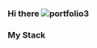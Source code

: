 ### Hi there ![portfolio3](https://user-images.githubusercontent.com/66239860/147465941-473b39a2-44d9-44ea-9ee6-54da3a6a9f5c.jpg)

<!--
**Rufo138/Rufo138** is a ✨ _special_ ✨ repository because its `README.md` (this file) appears on your GitHub profile.

Here are some ideas to get you started:

- 🔭 I’m currently working on ...
- 🌱 I’m currently learning ...
- 👯 I’m looking to collaborate on ...
- 🤔 I’m looking for help with ...
- 💬 Ask me about ...
- 📫 How to reach me: ...
- 😄 Pronouns: ...
- ⚡ Fun fact: ...
-->
### My Stack
